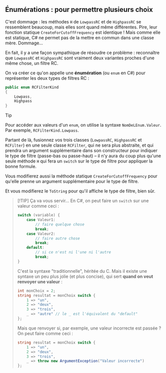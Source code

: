 ## Énumérations : pour permettre plusieurs choix

C'est dommage : les méthodes `H` de `LowpassRC` et de `HighpassRC` se ressemblent beaucoup, mais elles sont quand même différentes. Pire, leur fonction statique `CreateForCutoffFrequency` est identique ! Mais comme elle est statique, C# ne permet pas de la mettre en commun dans une classe mère. Dommage...

En fait, il y a une façon sympathique de résoudre ce problème : reconnaître que `LowpassRC` et `HighpassRC` sont vraiment deux variantes proches d'une même chose, un filtre RC.

On va créer ce qu'on appelle une **énumération** (ou `enum` en C#) pour représenter les deux types de filtres RC :

```csharp
public enum RCFilterKind
{
    Lowpass,
    Highpass
}
```

> [!TIP]
> Pour accéder aux valeurs d'un `enum`, on utilise la syntaxe `NomDeLEnum.Valeur`. Par exemple, `RCFilterKind.Lowpass`.

Partant de là, fusionnez vos trois classes (`LowpassRC`, `HighpassRC` et `RCFilter`) en une seule classe `RCFilter`, qui ne sera plus abstraite, et qui prendra un argument supplémentaire dans son constructeur pour indiquer le type de filtre (passe-bas ou passe-haut) – il n'y aura du coup plus qu'une seule méthode `H` qui fera un `switch` sur le type de filtre pour appliquer la bonne formule.

Vous modifierez aussi la méthode statique `CreateForCutoffFrequency` pour qu'elle prenne un argument supplémentaire pour le type de filtre.

Et vous modifierez le `ToString` pour qu'il affiche le type de filtre, bien sûr.

> [!TIP] Ça va vous servir...
> En C#, on peut faire un `switch` sur une valeur comme ceci :
> ```csharp
> switch (variable) {
>     case Valeur1:
>         // faire quelque chose
>         break;
>     case Valeur2:
>         // faire autre chose
>         break;
>     default:
>         // si ce n'est ni l'une ni l'autre
>         break;
> }
> ```
> C'est la syntaxe "traditionnelle", héritée du C. Mais il existe une syntaxe un peu plus jolie (et plus concise), qui sert **quand on veut renvoyer une valeur** :
> ```csharp
> int monChoix = 2;
> string resultat = monChoix switch {
>     1 => "un",
>     2 => "deux",
>     3 => "trois",
>     _ => "autre" // le _ est l'équivalent du "default"
> };
> ```
> Mais que renvoyer si, par exemple, une valeur incorrecte est passée ? On peut faire comme ceci :
> ```csharp
> string resultat = monChoix switch {
>     1 => "un",
>     2 => "deux",
>     3 => "trois",
>     _ => throw new ArgumentException("Valeur incorrecte")
> };
> ```